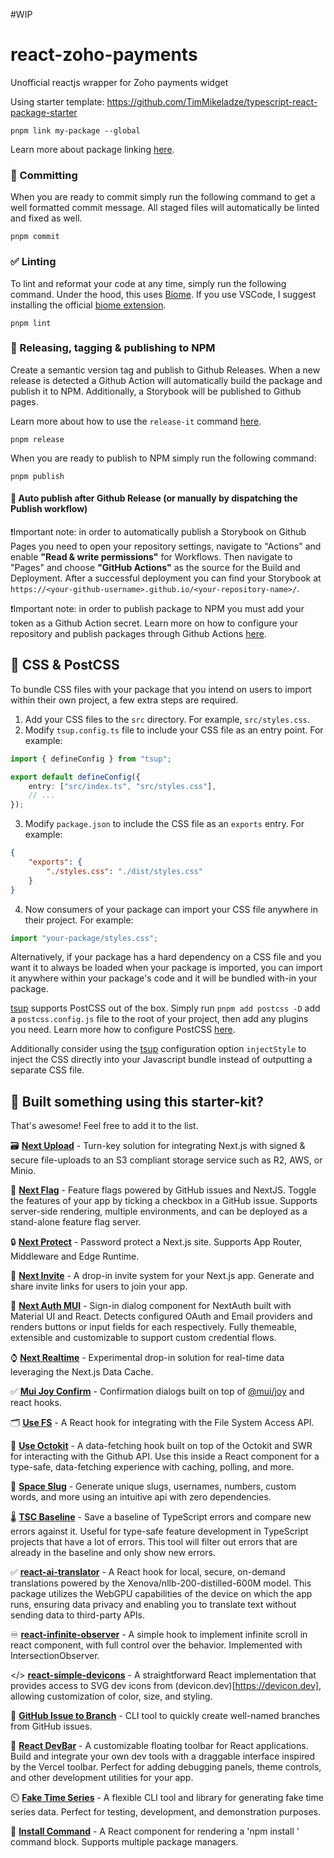 #WIP
# react-zoho-payments
Unofficial reactjs wrapper for Zoho payments widget

Using starter template: https://github.com/TimMikeladze/typescript-react-package-starter

```console
pnpm link my-package --global
```

Learn more about package linking [here](https://pnpm.io/cli/link).

### 📩 Committing

When you are ready to commit simply run the following command to get a well formatted commit message. All staged files will automatically be linted and fixed as well.

```console
pnpm commit
```

### ✅ Linting

To lint and reformat your code at any time, simply run the following command. Under the hood, this uses [Biome](https://biomejs.dev/). If you use VSCode, I suggest installing the official [biome extension](https://marketplace.visualstudio.com/items?itemName=biomejs.biome).

```console
pnpm lint
```

### 🔖 Releasing, tagging & publishing to NPM

Create a semantic version tag and publish to Github Releases. When a new release is detected a Github Action will automatically build the package and publish it to NPM. Additionally, a Storybook will be published to Github pages.

Learn more about how to use the `release-it` command [here](https://github.com/release-it/release-it).

```console
pnpm release
```

When you are ready to publish to NPM simply run the following command:

```console
pnpm publish
```

#### 🤖 Auto publish after Github Release (or manually by dispatching the Publish workflow)

❗Important note: in order to automatically publish a Storybook on Github Pages you need to open your repository settings, navigate to "Actions" and enable **"Read & write permissions"** for Workflows. Then navigate to "Pages" and choose **"GitHub Actions"** as the source for the Build and Deployment. After a successful deployment you can find your Storybook at `https://<your-github-username>.github.io/<your-repository-name>/`.

❗Important note: in order to publish package to NPM you must add your token as a Github Action secret. Learn more on how to configure your repository and publish packages through Github Actions [here](https://docs.github.com/en/actions/publishing-packages/publishing-nodejs-packages).

## 🎨 CSS & PostCSS

To bundle CSS files with your package that you intend on users to import within their own project, a few extra steps are required.

1. Add your CSS files to the `src` directory. For example, `src/styles.css`.
2. Modify `tsup.config.ts` file to include your CSS file as an entry point. For example:

```ts
import { defineConfig } from "tsup";

export default defineConfig({
	entry: ["src/index.ts", "src/styles.css"],
	// ...
});
```

3. Modify `package.json` to include the CSS file as an `exports` entry. For example:

```json
{
	"exports": {
		"./styles.css": "./dist/styles.css"
	}
}
```

4. Now consumers of your package can import your CSS file anywhere in their project. For example:

```ts
import "your-package/styles.css";
```

Alternatively, if your package has a hard dependency on a CSS file and you want it to always be loaded when your package is imported, you can import it anywhere within your package's code and it will be bundled with-in your package.

[tsup](https://github.com/egoist/tsup) supports PostCSS out of the box. Simply run `pnpm add postcss -D` add a `postcss.config.js` file to the root of your project, then add any plugins you need. Learn more how to configure PostCSS [here](https://tsup.egoist.dev/#css-support).

Additionally consider using the [tsup](https://github.com/egoist/tsup) configuration option `injectStyle` to inject the CSS directly into your Javascript bundle instead of outputting a separate CSS file.

## 🚀 Built something using this starter-kit?

That's awesome! Feel free to add it to the list.

🗃️ **[Next Upload](https://github.com/TimMikeladze/next-upload)** - Turn-key solution for integrating Next.js with signed & secure file-uploads to an S3 compliant storage service such as R2, AWS, or Minio.

🏁 **[Next Flag](https://github.com/TimMikeladze/next-flag)** - Feature flags powered by GitHub issues and NextJS. Toggle the features of your app by ticking a checkbox in a GitHub issue. Supports server-side rendering, multiple environments, and can be deployed as a stand-alone feature flag server.

🔒 **[Next Protect](https://github.com/TimMikeladze/next-protect)** - Password protect a Next.js site. Supports App Router, Middleware and Edge Runtime.

📮 **[Next Invite](https://github.com/TimMikeladze/next-invite)** - A drop-in invite system for your Next.js app. Generate and share invite links for users to join your app.

🔐 **[Next Auth MUI](https://github.com/TimMikeladze/next-auth-mui)** - Sign-in dialog component for NextAuth built with Material UI and React. Detects configured OAuth and Email providers and renders buttons or input fields for each respectively. Fully themeable, extensible and customizable to support custom credential flows.

⌚️ **[Next Realtime](https://github.com/TimMikeladze/next-realtime)** - Experimental drop-in solution for real-time data leveraging the Next.js Data Cache.

✅ **[Mui Joy Confirm](https://github.com/TimMikeladze/mui-joy-confirm)** - Confirmation dialogs built on top of [@mui/joy](https://mui.com/joy-ui/getting-started/) and react hooks.

🗂️ **[Use FS](https://github.com/TimMikeladze/use-fs)** - A React hook for integrating with the File System Access API.

🐙 **[Use Octokit](https://github.com/TimMikeladze/use-octokit)** - A data-fetching hook built on top of the Octokit and SWR for interacting with the Github API. Use this inside a React component for a type-safe, data-fetching experience with caching, polling, and more.

🐌 **[Space Slug](https://github.com/TimMikeladze/space-slug)** - Generate unique slugs, usernames, numbers, custom words, and more using an intuitive api with zero dependencies.

🌡️ **[TSC Baseline](https://github.com/TimMikeladze/tsc-baseline/)** - Save a baseline of TypeScript errors and compare new errors against it. Useful for type-safe feature development in TypeScript projects that have a lot of errors. This tool will filter out errors that are already in the baseline and only show new errors.

✅ **[react-ai-translator](https://github.com/CodeThicket/react-ai-translator)** - A React hook for local, secure, on-demand translations powered by the Xenova/nllb-200-distilled-600M model. This package utilizes the WebGPU capabilities of the device on which the app runs, ensuring data privacy and enabling you to translate text without sending data to third-party APIs.

♾️ **[react-infinite-observer](https://github.com/Tasin5541/react-infinite-observer)** - A simple hook to implement infinite scroll in react component, with full control over the behavior. Implemented with IntersectionObserver.

</> **[react-simple-devicons](https://github.com/shawilly/react-simple-devicons)** - A straightforward React implementation that provides access to SVG dev icons from (devicon.dev)[https://devicon.dev], allowing customization of color, size, and styling.

🎋 **[GitHub Issue to Branch](https://github.com/TimMikeladze/github-issue-to-branch)** - CLI tool to quickly create well-named branches from GitHub issues.

📏 **[React DevBar](https://github.com/TimMikeladze/react-devbar/)** - A customizable floating toolbar for React applications. Build and integrate your own dev tools with a draggable interface inspired by the Vercel toolbar. Perfect for adding debugging panels, theme controls, and other development utilities for your app.

⏲️ **[Fake Time Series](https://github.com/TimMikeladze/fake-time-series/)** - A flexible CLI tool and library for generating fake time series data. Perfect for testing, development, and demonstration purposes.

📡 **[Install Command](https://github.com/TimMikeladze/react-install-command/)** - A React component for rendering a 'npm install <package name>' command block. Supports multiple package managers.
